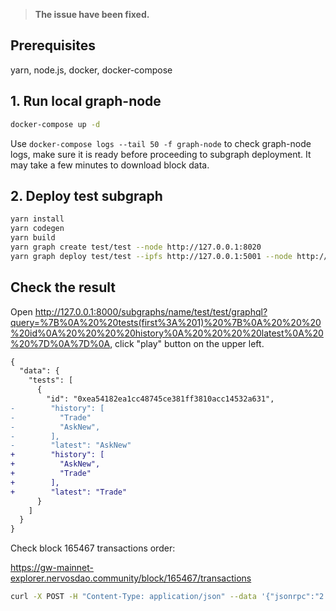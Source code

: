 > **The issue have been fixed.**

## Prerequisites

yarn, node.js, docker, docker-compose

## 1. Run local graph-node

```sh
docker-compose up -d
```

Use `docker-compose logs --tail 50 -f graph-node` to check graph-node logs, make sure it is ready before proceeding to subgraph deployment. It may take a few minutes to download block data.

## 2. Deploy test subgraph

```sh
yarn install
yarn codegen
yarn build
yarn graph create test/test --node http://127.0.0.1:8020
yarn graph deploy test/test --ipfs http://127.0.0.1:5001 --node http://127.0.0.1:8020
```

## Check the result

Open http://127.0.0.1:8000/subgraphs/name/test/test/graphql?query=%7B%0A%20%20tests(first%3A%201)%20%7B%0A%20%20%20%20id%0A%20%20%20%20history%0A%20%20%20%20latest%0A%20%20%7D%0A%7D%0A, click "play" button on the upper left.

```diff
{
  "data": {
    "tests": [
      {
        "id": "0xea54182ea1cc48745ce381ff3810acc14532a631",
-        "history": [
-          "Trade"
-          "AskNew",
-        ],
-        "latest": "AskNew"
+        "history": [
+          "AskNew",
+          "Trade"
+        ],
+        "latest": "Trade"
      }
    ]
  }
}
```

Check block 165467 transactions order:

https://gw-mainnet-explorer.nervosdao.community/block/165467/transactions

```sh
curl -X POST -H "Content-Type: application/json" --data '{"jsonrpc":"2.0","method":"eth_getBlockByNumber","params":["0x2865b", true],"id":1}' "https://v1.mainnet.godwoken.io/rpc"
```
